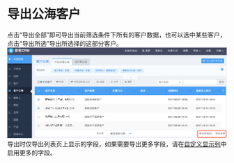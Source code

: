 # 导出公海客户

点击“导出全部”即可导出当前筛选条件下所有的客户数据，也可以选中某些客户，点击“导出所选”导出所选择的这部分客户。![](/assets/导出公海客户01.png)导出时仅导出列表页上显示的字段，如果需要导出更多字段，请在[自定义显示列](/chapter1/zi-ding-yi-xian-shi-lie.md)中启用更多的字段。


